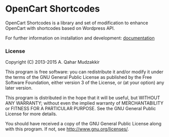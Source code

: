 # OpenCart Shortcodes #

OpenCart Shortcodes is a library and set of modification to enhance OpenCart with shortcodes based on Wordpress API.

For further information on installation and development:
[documentation](https://octave.atlassian.net/wiki/display/EXTDOCS/OpenCart+Shortcodes)


### License ###

Copyright (C) 2013-2015  A. Qahar Mudzakkir

This program is free software: you can redistribute it and/or modify
it under the terms of the GNU General Public License as published by
the Free Software Foundation, either version 3 of the License, or
(at your option) any later version.

This program is distributed in the hope that it will be useful,
but WITHOUT ANY WARRANTY; without even the implied warranty of
MERCHANTABILITY or FITNESS FOR A PARTICULAR PURPOSE.  See the
GNU General Public License for more details.

You should have received a copy of the GNU General Public License
along with this program.  If not, see http://www.gnu.org/licenses/.